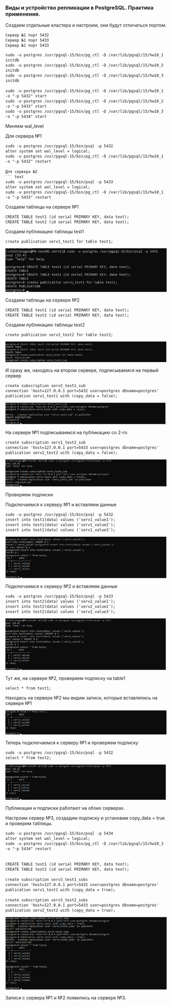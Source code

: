 ### Виды и устройство репликации в PostgreSQL. Практика применения.

Создаем отдельные кластера и настроим, они будут отличаться портом.

``` text
Сервер №1 порт 5432
Сервер №1 порт 5433
Сервер №1 порт 5433
```

``` text
sudo -u postgres /usr/pgsql-15/bin/pg_ctl -D /var/lib/pgsql/15/hw10_1 initdb
sudo -u postgres /usr/pgsql-15/bin/pg_ctl -D /var/lib/pgsql/15/hw10_2 initdb
sudo -u postgres /usr/pgsql-15/bin/pg_ctl -D /var/lib/pgsql/15/hw10_3 initdb

sudo -u postgres /usr/pgsql-15/bin/pg_ctl -D /var/lib/pgsql/15/hw10_1 -o "-p 5432" start
sudo -u postgres /usr/pgsql-15/bin/pg_ctl -D /var/lib/pgsql/15/hw10_2 -o "-p 5433" start
sudo -u postgres /usr/pgsql-15/bin/pg_ctl -D /var/lib/pgsql/15/hw10_3 -o "-p 5434" start
```


Меняем wal_level

Для сервера №1
``` text
sudo -u postgres /usr/pgsql-15/bin/psql -p 5432
alter system set wal_level = logical;
sudo -u postgres /usr/pgsql-15/bin/pg_ctl -D /var/lib/pgsql/15/hw10_1 -o "-p 5432" restart

Для сервера №2
``` text
sudo -u postgres /usr/pgsql-15/bin/psql -p 5433
alter system set wal_level = logical;
sudo -u postgres /usr/pgsql-15/bin/pg_ctl -D /var/lib/pgsql/15/hw10_1 -o "-p 5433" restart
```

Создаем таблицы на сервере №1


``` text
CREATE TABLE test1 (id serial PRIMARY KEY, data text);
CREATE TABLE test2 (id serial PRIMARY KEY, data text);
```

Создаем публикацию таблицы test1

``` text
create publication serv1_test1 for table test1;
```

![](files/1.png)

Создаем таблицы на сервере №2

``` text
CREATE TABLE test1 (id serial PRIMARY KEY, data text);
CREATE TABLE test2 (id serial PRIMARY KEY, data text);
```

Создаем публикацию таблицы test2

``` text
create publication serv2_test2 for table test2;
```
![](files/2.png)

И сразу же, находясь на втором сервере, подписываемся на первый сервер

``` text
create subscription serv2_test1_sub
connection 'host=127.0.0.1 port=5432 user=postgres dbname=postgres'
publication serv1_test1 with (copy_data = false);
```

![](files/3.png)

На сервере №1 подписываемся на публикацию со 2-го

``` text
create subscription serv1_test2_sub
connection 'host=127.0.0.1 port=5433 user=postgres dbname=postgres'
publication serv2_test2 with (copy_data = false);
```
![](files/4.png)

Проверяем подписки

Подключаемся к серверу №1 и вставляем данные

``` text
sudo -u postgres /usr/pgsql-15/bin/psql -p 5432
insert into test1(data) values ('serv1_value1');
insert into test1(data) values ('serv1_value2');
insert into test1(data) values ('serv1_value3');
```

![](files/6.png)


Подключаемся к серверу №2 и вставляем данные

``` text
sudo -u postgres /usr/pgsql-15/bin/psql -p 5433
insert into test2(data) values ('serv2_value1');
insert into test2(data) values ('serv2_value2');
insert into test2(data) values ('serv2_value3');
```

![](files/7.png)

Тут же, на сервере №2, проверяем подписку на table1

``` text
select * from test1;
```
Находясь на сервере №2 мы видим записи, которые вставлялись на сервере №1

![](files/8.png)


Теперь подключаемся к серверу №1 и проверяем подписку

``` text
sudo -u postgres /usr/pgsql-15/bin/psql -p 5432
select * from test2;
```

![](files/9.png)


Публикации и подписки работают на обоих серверах.



Настроим сервер №3, создадим подписку и установим copy_data = true и проверим таблицы.



``` text
sudo -u postgres /usr/pgsql-15/bin/psql -p 5434
alter system set wal_level = logical;
sudo -u postgres /usr/pgsql-15/bin/pg_ctl -D /var/lib/pgsql/15/hw10_3 -o "-p 5434" restart


CREATE TABLE test1 (id serial PRIMARY KEY, data text);
CREATE TABLE test2 (id serial PRIMARY KEY, data text);

create subscription serv3_test1_subs
connection 'host=127.0.0.1 port=5432 user=postgres dbname=postgres'
publication serv1_test1 with (copy_data = true);

create subscription serv3_test2_subs
connection 'host=127.0.0.1 port=5433 user=postgres dbname=postgres'
publication serv2_test2 with (copy_data = true);
```

![](files/10.png)

Записи с сервера №1 и №2 появились на сервере №3.

